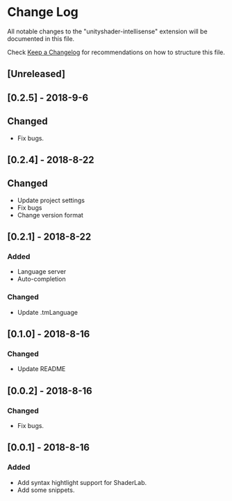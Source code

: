 # Change Log
All notable changes to the "unityshader-intellisense" extension will be documented in this file.

Check [Keep a Changelog](http://keepachangelog.com/) for recommendations on how to structure this file.

## [Unreleased]

## [0.2.5] - 2018-9-6
## Changed
- Fix bugs.

## [0.2.4] - 2018-8-22
## Changed
- Update project settings
- Fix bugs
- Change version format

## [0.2.1] - 2018-8-22
### Added
- Language server
- Auto-completion

### Changed
- Update .tmLanguage

## [0.1.0] - 2018-8-16
### Changed
- Update README

## [0.0.2] - 2018-8-16
### Changed
- Fix bugs.

## [0.0.1] - 2018-8-16
### Added
- Add syntax hightlight support for ShaderLab.
- Add some snippets.

